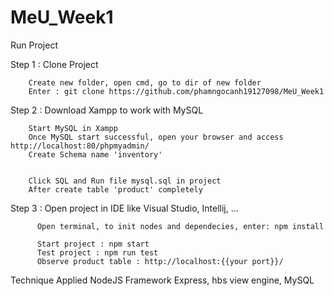 # MeU_Week1
Run Project


Step 1 : Clone Project

        Create new folder, open cmd, go to dir of new folder
        Enter : git clone https://github.com/phamngocanh19127098/MeU_Week1
        
Step 2 : Download Xampp to work with MySQL 
        
        Start MySQL in Xampp
        Once MySQL start successful, open your browser and access http://localhost:80/phpmyadmin/
        Create Schema name 'inventory'
        
       
        Click SQL and Run file mysql.sql in project
        After create table 'product' completely
        
 Step 3 : Open project in IDE like Visual Studio, Intellij, ...
        
          Open terminal, to init nodes and dependecies, enter: npm install 
          
          Start project : npm start
          Test project : npm run test
          Observe product table : http://localhost:{{your port}}/


Technique Applied NodeJS Framework Express, hbs view engine, MySQL
